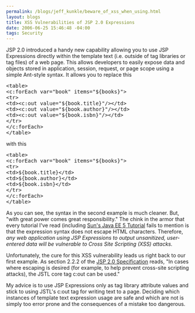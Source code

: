 ```yaml
--- 
permalink: /blogs/jeff_kunkle/beware_of_xss_when_using.html
layout: blogs
title: XSS Vulnerabilities of JSP 2.0 Expressions
date: 2006-06-25 15:46:48 -04:00
tags: Security
---
```

JSP 2.0 introduced a handy new capability allowing you to use JSP Expressions directly within the template text (i.e. outside of tag libraries or tag files) of a web page. This allows developers to easily expose data and objects stored in application, session, request, or page scope using a simple Ant-style syntax. It allows you to replace this

<pre class="prettyprint">
&lt;table&gt;
&lt;c:forEach var="book" items="${books}"&gt;
&lt;tr&gt;
&lt;td&gt;&lt;c:out value="${book.title}"/&gt;&lt;/td&gt;
&lt;td&gt;&lt;c:out value="${book.author}"/&gt;&lt;/td&gt;
&lt;td&gt;&lt;c:out value="${book.isbn}"/&gt;&lt;/td&gt;
&lt;/tr&gt;
&lt;/c:forEach&gt;
&lt;/table&gt;
</pre>

with this

<pre class="prettyprint">
&lt;table&gt;
&lt;c:forEach var="book" items="${books}"&gt;
&lt;tr&gt;
&lt;td&gt;${book.title}&lt;/td&gt;
&lt;td&gt;${book.author}&lt;/td&gt;
&lt;td&gt;${book.isbn}&lt;/td&gt;
&lt;/tr&gt;
&lt;/c:forEach&gt;
&lt;/table&gt;
</pre>

As you can see, the syntax in the second example is much cleaner. But, "with great power comes great responsibility." The chink in the armor that every tutorial I've read (including [Sun's Java EE 5 Tutorial](http://java.sun.com/javaee/5/docs/tutorial/doc/index.html) fails to mention is that the expression syntax does not escape HTML characters. Therefore, *any web application using JSP Expressions to output unsanitized, user-entered data will be vulnerable to Cross Site Scripting (XSS) attacks.*

Unfortunately, the cure for this XSS vulnerability leads us right back to our first example. As section 2.2.2 of the [JSP 2.0 Specification](http://jcp.org/aboutJava/communityprocess/final/jsr152) reads, "In cases where escaping is desired (for example, to help prevent cross-site scripting attacks), the JSTL core tag c:out can be used." 

My advice is to use JSP Expressions only as tag library attribute values and stick to using JSTL's c:out tag for writing text to a page. Deciding which instances of template text expression usage are safe and which are not is simply too error prone and the consequences of a mistake too dangerous. 
